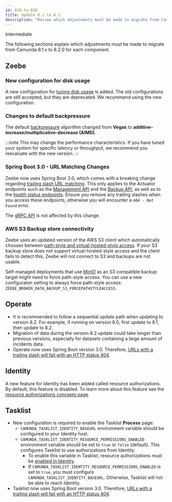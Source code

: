 ```yaml
---
id: 810-to-820
title: Update 8.1 to 8.2
description: "Review which adjustments must be made to migrate from Camunda 8.1.x to Camunda 8.2.0."
---
```


<span class="badge badge--primary">Intermediate</span>

The following sections explain which adjustments must be made to migrate from Camunda 8.1.x to 8.2.0 for each component.

## Zeebe

### New configuration for disk usage

A new configuration for [tuning disk usage](/self-managed/zeebe-deployment/operations/disk-space.md) is added.
The old configurations are still accepted, but they are deprecated. We recommend using the new configuration.

### Changes to default backpressure

The default [backpressure](/self-managed/zeebe-deployment/operations/backpressure.md) algorithm changed from **Vegas** to **additive-increase/multiplicative-decrease (AIMD)**.

:::note
This may change the performance characteristics. If you have tuned your system for specific latency or throughput, we recommend you reevaluate with the new version.
:::

### Spring Boot 3.0 - URL Matching Changes

Zeebe now uses Spring Boot 3.0, which comes with a breaking change regarding [trailing slash URL matching](https://github.com/spring-projects/spring-boot/wiki/Spring-Boot-3.0-Migration-Guide#spring-mvc-and-webflux-url-matching-changes).
This only applies to the Actuator endpoints such as the [Management API](/self-managed/zeebe-deployment/operations/management-api.md) and the [Backup API](/self-managed/operational-guides/backup-restore/zeebe-backup-and-restore.md), as well as to the [health status endpoints](/self-managed/zeebe-deployment/operations/health.md). Ensure you remove any trailing slashes when you access these endpoints, otherwise you will encounter a `404 - Not Found` error.

The [gRPC API](/apis-tools/zeebe-api/grpc.md) is not affected by this change.

### AWS S3 Backup store connectivity

Zeebe uses an updated version of the AWS S3 client which automatically chooses between [path-style and virtual-hosted-style access](https://docs.aws.amazon.com/AmazonS3/latest/userguide/access-bucket-intro.html).
If your S3 backup store does not support virtual-hosted-style access and the client fails to detect this, Zeebe will not connect to S3 and backups are not usable.

Self-managed deployments that use [MinIO](https://min.io/) as an S3 compatible backup target might need to force path-style access.
You can use a new configuraton setting to always force path-style access: `ZEEBE_BROKER_DATA_BACKUP_S3_FORCEPATHSTYLEACCESS`.

## Operate

- It is recommended to follow a sequential update path when updating to version 8.2. For example, if running on version 8.0, first update to 8.1, then update to 8.2.
- Migration of data during the version 8.2 update could take longer than previous versions, especially for datasets containing a large amount of incidents data.
- Operate now uses Spring Boot version 3.0. Therefore, [URLs with a trailing slash will fail with an HTTP status 404](https://github.com/spring-projects/spring-boot/wiki/Spring-Boot-3.0-Migration-Guide#spring-mvc-and-webflux-url-matching-changes).

## Identity

A new feature for Identity has been added called resource authorizations. By default, this feature is disabled. To learn more about this feature see the [resource authorizations concepts page](/self-managed/concepts/access-control/resource-authorizations.md).

## Tasklist

- New configuration is required to enable the Tasklist **Process** page:
  - `CAMUNDA_TASKLIST_IDENTITY_BASEURL` environment variable should be configured to your Identity host.
  - `CAMUNDA_TASKLIST_IDENTITY_RESOURCE_PERMISSIONS_ENABLED` environment variable should be set to `true` or `false` (default). This configures Tasklist to use authorizations from Identity.
    - To enable this variable in Tasklist, resource authorizations must be [enabled in Identity](/self-managed/concepts/access-control/resource-authorizations.md).
    - If `CAMUNDA_TASKLIST_IDENTITY_RESOURCE_PERMISSIONS_ENABLED` is set to `true`, you must configure `CAMUNDA_TASKLIST_IDENTITY_BASEURL`. Otherwise, Tasklist will not be able to reach Identity.
- Tasklist now uses Spring Boot version 3.0. Therefore, [URLs with a trailing slash will fail with an HTTP status 404](https://github.com/spring-projects/spring-boot/wiki/Spring-Boot-3.0-Migration-Guide#spring-mvc-and-webflux-url-matching-changes).
